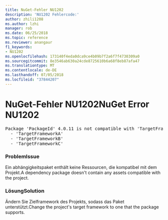 ```yaml
---
title: NuGet-Fehler NU1202
description: 'NU1202 Fehlercode:'
author: zhili1208
ms.author: lzhi
manager: rob
ms.date: 06/25/2018
ms.topic: reference
ms.reviewer: anangaur
f1_keywords:
- NU1202
ms.openlocfilehash: 173140f4eda0dca9ce4b09b7f2a6f7f4730309a0
ms.sourcegitcommit: 8e3546ab630a24cde8725610b6a68f8eb87afa47
ms.translationtype: MT
ms.contentlocale: de-DE
ms.lasthandoff: 07/05/2018
ms.locfileid: "37844207"
---
```

# <a name="nuget-error-nu1202"></a><span data-ttu-id="e2e42-103">NuGet-Fehler NU1202</span><span class="sxs-lookup"><span data-stu-id="e2e42-103">NuGet Error NU1202</span></span>

<pre>Package 'PackageId' 4.0.11 is not compatible with 'TargetFramework'. Package 'PackageId' 4.0.11 supports:<br/>  - 'TargetFrameworkA'<br/>  - 'TargetFrameworkB'<br/>  - 'TargetFrameworkC'</pre>

### <a name="issue"></a><span data-ttu-id="e2e42-104">Problem</span><span class="sxs-lookup"><span data-stu-id="e2e42-104">Issue</span></span>
<span data-ttu-id="e2e42-105">Ein abhängigkeitspaket enthält keine Ressourcen, die kompatibel mit dem Projekt.</span><span class="sxs-lookup"><span data-stu-id="e2e42-105">A dependency package doesn't contain any assets compatible with the project.</span></span>

### <a name="solution"></a><span data-ttu-id="e2e42-106">Lösung</span><span class="sxs-lookup"><span data-stu-id="e2e42-106">Solution</span></span>
<span data-ttu-id="e2e42-107">Ändern Sie Zielframework des Projekts, sodass das Paket unterstützt.</span><span class="sxs-lookup"><span data-stu-id="e2e42-107">Change the project's target framework to one that the package supports.</span></span>